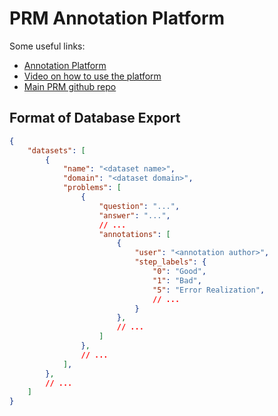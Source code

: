 # PRM Annotation Platform

Some useful links:
- [Annotation Platform](https://prm.duckai.org)
- [Video on how to use the platform](https://youtu.be/3XettEOoCZw)
- [Main PRM github repo](https://github.com/TheDuckAI/prm)

## Format of Database Export

```json
{
    "datasets": [
        {
            "name": "<dataset name>",
            "domain": "<dataset domain>",
            "problems": [
                {
                    "question": "...",
                    "answer": "...",
                    // ...
                    "annotations": [
                        {
                            "user": "<annotation author>",
                            "step_labels": {
                                "0": "Good",
                                "1": "Bad",
                                "5": "Error Realization",
                                // ...
                            }
                        },
                        // ...
                    ]
                },
                // ...
            ],
        },
        // ...
    ]
}
```

<!-- # Things that need to be done still:

1. save and load annotations for users

# Some old stuff:

Current plan:
1. Make annotation platform first with no user login system - just for the demo on friday
2. add user login system with API key and hardcoded users
3. add OAuth2 sign in with Huggingface or Github 

## Functional Requirements

1. Get unannotated questions from database
    - Call API to retrieve 
    - Use SQLite 
2. User System
    - Manually create API keys and distribute to annotator team
    - Store API key in cookies so relogin doesn't need to happen often
  
## User Stories

Annotators:
1. As a user, I want to be able to log onto the system, select some questions based on the dataset, and then start working on them.
2. As a user, I want to be able to efficiently and easily see the question, answer, and model answer for the question. This includes good latex and markdown support as well as making a split-screen format where the question and anwer are on the left, and the model answer is on the right. The model answer is split into steps so I can easily label each step as good, bad, neutral, or error realization. 
3. As a user, I want to be able to mark questions with certain tags which can be filtered and searched by.

Researchers:
1. As a researcher, I want to be able to upload problems to the platform through some simple API client library (just upload some json objects)
2. As a researcher, I want to be able to view problems in the database and see responses to them easily. 

Engineers:
1. As an engineer, I want unit testing and the code should be easy to read and functional.
2. As an engineer, There should be decent documentation.
3. As an engineer, there should be comprehensive error handling. -->